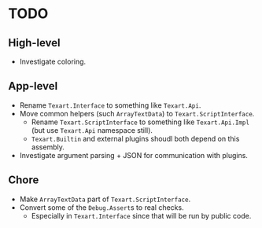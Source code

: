 # TODO

## High-level

* Investigate coloring.

## App-level

* Rename `Texart.Interface` to something like `Texart.Api`.
* Move common helpers (such `ArrayTextData`) to `Texart.ScriptInterface`.
  * Rename `Texart.ScriptInterface` to something like `Texart.Api.Impl` (but use `Texart.Api` namespace still).
  * `Texart.Builtin` and external plugins shoudl both depend on this assembly.
* Investigate argument parsing + JSON for communication with plugins.

## Chore

* Make `ArrayTextData` part of `Texart.ScriptInterface`.
* Convert some of the `Debug.Assert`s to real checks.
  * Especially in `Texart.Interface` since that will be run by public code.
